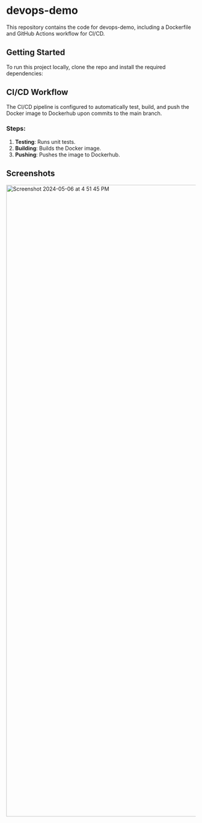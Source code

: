 # devops-demo

This repository contains the code for devops-demo, including a Dockerfile and GitHub Actions workflow for CI/CD.

## Getting Started

To run this project locally, clone the repo and install the required dependencies:


## CI/CD Workflow

The CI/CD pipeline is configured to automatically test, build, and push the Docker image to Dockerhub upon commits to the main branch. 

### Steps:

1. **Testing**: Runs unit tests.
2. **Building**: Builds the Docker image.
3. **Pushing**: Pushes the image to Dockerhub.

## Screenshots

<img width="1680" alt="Screenshot 2024-05-06 at 4 51 45 PM" src="https://github.com/andromeikhaeil/devops-demo/assets/158215202/79f4b6f2-8348-4510-9811-32759ce70f42">
